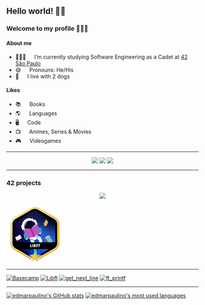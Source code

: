 ## Hello world! 👋🏾
### Welcome to my profile 🙋🏾‍♂️
#### About me  
- 👨🏾‍🚀 &emsp; I’m currently studying Software Engineering as a Cadet at [42 São Paulo](https://www.42sp.org.br/)
- 😄 &emsp; Pronouns: He/His
- 🐶 &emsp; I live with 2 dogs

#### Likes
-  📚 &emsp; Books
-  🌎 &emsp; Languages
-  🖥️ &emsp; Code
-  📺 &emsp; Animes, Series & Movies
-  🎮 &emsp; Videogames

---
<p align="center">
 <a href = "mailto:edmarpaulino9@gmail.com"><img src="https://img.shields.io/badge/-Gmail-%23333?style=for-the-badge&logo=gmail&logoColor=white" target="_blank"></a>
  <a href="https://www.linkedin.com/in/edmarpaulino/" target="_blank"><img src="https://img.shields.io/badge/-LinkedIn-%230077B5?style=for-the-badge&logo=linkedin&logoColor=white" target="_blank"></a>
  <a href="https://www.instagram.com/edmarpaulino9/" target="_blank"><img src="https://img.shields.io/badge/-Instagram-%23E4405F?style=for-the-badge&logo=instagram&logoColor=white" target="_blank"></a>
 </p>
 
---

### 42 projects
<p align="center"><img src="https://badge42.herokuapp.com/api/stats/edpaulin?cursus=42cursus&privacyEmail=true&privacyName=true"> </p>

<img src="https://github.com/edmarpaulino/42projects_pics/blob/master/libftm.png"> 

---
 
[![Basecamp](https://github-readme-stats.vercel.app/api/pin/?username=edmarpaulino&repo=42basecamp&theme=tokyonight&hide_border=true)](https://github.com/edmarpaulino/42basecamp)
[![Libft](https://github-readme-stats.vercel.app/api/pin/?username=edmarpaulino&repo=libft&theme=tokyonight&hide_border=true)](https://github.com/edmarpaulino/libft)
[![get_next_line](https://github-readme-stats.vercel.app/api/pin/?username=edmarpaulino&repo=get_next_line&theme=tokyonight&hide_border=true)](https://github.com/edmarpaulino/get_next_line)
[![ft_printf](https://github-readme-stats.vercel.app/api/pin/?username=edmarpaulino&repo=ft_printf&theme=tokyonight&hide_border=true)](https://github.com/edmarpaulino/ft_printf)

---

[![edmarpaulino's GitHub stats](https://github-readme-stats.vercel.app/api?username=edmarpaulino&count_private=true&show_icons=true&hide=issues&hide_border=true&theme=tokyonight)](https://github.com/edmarpaulino?tab=repositories)
[![edmarpaulino's most used languages](https://github-readme-stats.vercel.app/api/top-langs/?username=edmarpaulino&layout=compact&hide_border=true&theme=tokyonight)](https://github.com/edmarpaulino?tab=repositories)

